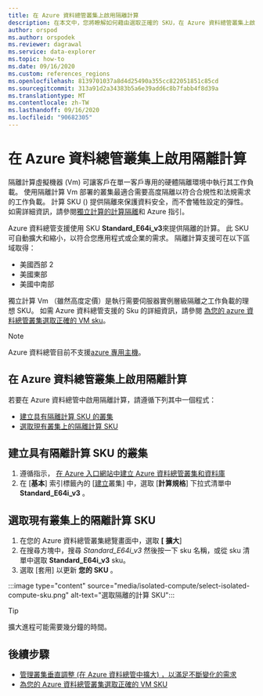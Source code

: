 ```yaml
---
title: 在 Azure 資料總管叢集上啟用隔離計算
description: 在本文中，您將瞭解如何藉由選取正確的 SKU，在 Azure 資料總管叢集上啟用獨立計算。
author: orspod
ms.author: orspodek
ms.reviewer: dagrawal
ms.service: data-explorer
ms.topic: how-to
ms.date: 09/16/2020
ms.custom: references_regions
ms.openlocfilehash: 8139701037a8d4d25490a355cc822051851c85cd
ms.sourcegitcommit: 313a91d2a34383b5a6e39add6c8b7fabb4f8d39a
ms.translationtype: MT
ms.contentlocale: zh-TW
ms.lasthandoff: 09/16/2020
ms.locfileid: "90682305"
---
```

# <a name="enable-isolated-compute-on-your-azure-data-explorer-cluster"></a>在 Azure 資料總管叢集上啟用隔離計算

隔離計算虛擬機器 (Vm) 可讓客戶在單一客戶專用的硬體隔離環境中執行其工作負載。 使用隔離計算 Vm 部署的叢集最適合需要高度隔離以符合合規性和法規需求的工作負載。 計算 SKU () 提供隔離來保護資料安全，而不會犧牲設定的彈性。 如需詳細資訊，請參閱[獨立計算的](/azure/azure-government/azure-secure-isolation-guidance#compute-isolation)[計算隔離](/azure/security/fundamentals/isolation-choices#compute-isolation)和 Azure 指引。 

Azure 資料總管支援使用 SKU **Standard_E64i_v3**來提供隔離的計算。 此 SKU 可自動擴大和縮小，以符合您應用程式或企業的需求。 隔離計算支援可在以下區域取得：
* 美國西部 2
* 美國東部 
* 美國中南部

獨立計算 Vm （雖然高度定價）是執行需要伺服器實例層級隔離之工作負載的理想 SKU。 如需 Azure 資料總管支援的 Sku 的詳細資訊，請參閱 [為您的 azure 資料總管叢集選取正確的 VM sku](manage-cluster-choose-sku.md)。

> [!NOTE]
> Azure 資料總管目前不支援[azure 專用主機](https://azure.microsoft.com/services/virtual-machines/dedicated-host/)。 

## <a name="enable-isolated-compute-on-azure-data-explorer-cluster"></a>在 Azure 資料總管叢集上啟用隔離計算 

若要在 Azure 資料總管中啟用隔離計算，請遵循下列其中一個程式：
* [建立具有隔離計算 SKU 的叢集](#create-a-cluster-with-isolated-compute-sku)
* [選取現有叢集上的隔離計算 SKU](#select-the-isolated-compute-sku-on-an-existing-cluster)

## <a name="create-a-cluster-with-isolated-compute-sku"></a>建立具有隔離計算 SKU 的叢集

1. 遵循指示， [在 Azure 入口網站中建立 Azure 資料總管叢集和資料庫](create-cluster-database-portal.md)
1. 在 [**基本**] 索引標籤內的 [[建立](create-cluster-database-portal.md#create-a-cluster)叢集] 中，選取 [**計算規格**] 下拉式清單中**Standard_E64i_v3** 。

## <a name="select-the-isolated-compute-sku-on-an-existing-cluster"></a>選取現有叢集上的隔離計算 SKU

1. 在您的 Azure 資料總管叢集總覽畫面中，選取 **[** **擴大**]
1. 在搜尋方塊中，搜尋 *Standard_E64i_v3* 然後按一下 sku 名稱，或從 sku 清單中選取 **Standard_E64i_v3** sku。
1. 選取 [套用] 以更新 **您的 SKU** 。 

:::image type="content" source="media/isolated-compute/select-isolated-compute-sku.png" alt-text="選取隔離的計算 SKU":::

> [!TIP]
> 擴大進程可能需要幾分鐘的時間。

## <a name="next-steps"></a>後續步驟

* [管理叢集垂直調整 (在 Azure 資料總管中擴大) ，以滿足不斷變化的需求](manage-cluster-vertical-scaling.md)
* [為您的 Azure 資料總管叢集選取正確的 VM SKU](manage-cluster-choose-sku.md)
